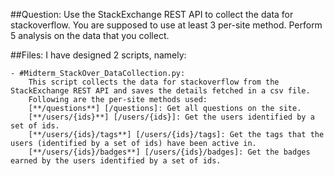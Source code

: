 ##Question:
Use the StackExchange REST API to collect the data for stackoverflow. You are supposed to use at least 3 per-site method. 
Perform 5 analysis on the data that you collect.

##Files: 
I have designed 2 scripts, namely:

	- #Midterm_StackOver_DataCollection.py:
		This script collects the data for stackoverflow from the StackExchange REST API and saves the details fetched in a csv file. 
		Following are the per-site methods used:
		[**/questions**] [/questions]: Get all questions on the site.
		[**/users/{ids}**] [/users/{ids}]: Get the users identified by a set of ids.
		[**/users/{ids}/tags**] [/users/{ids}/tags]: Get the tags that the users (identified by a set of ids) have been active in.
		[**/users/{ids}/badges**] [/users/{ids}/badges]: Get the badges earned by the users identified by a set of ids.

[/questions]: https://api.stackexchange.com/docs/questions
[/users/{ids}]: https://api.stackexchange.com/docs/users-by-ids
[/users/{ids}/tags]: https://api.stackexchange.com/docs/tags-on-users
[/users/{ids}/badges]: https://api.stackexchange.com/docs/badges-on-users

